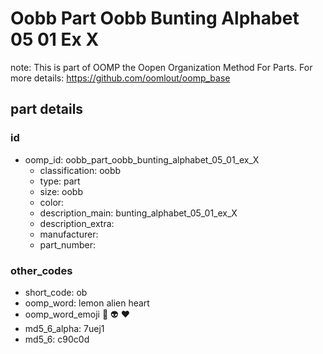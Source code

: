 # Oobb Part Oobb Bunting Alphabet 05 01 Ex X  

note: This is part of OOMP the Oopen Organization Method For Parts. For more details: https://github.com/oomlout/oomp_base

##  part details





### id
* oomp_id: oobb_part_oobb_bunting_alphabet_05_01_ex_X
  * classification: oobb
  * type: part
  * size: oobb
  * color: 
  * description_main: bunting_alphabet_05_01_ex_X
  * description_extra: 
  * manufacturer: 
  * part_number: 

### other_codes
* short_code: ob
* oomp_word: lemon alien heart
* oomp_word_emoji :lemon: :alien: :heart:
* md5_6_alpha: 7uej1
* md5_6: c90c0d